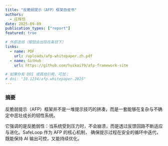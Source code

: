 ```yaml
---
title: "反脆弱提示（AFP）框架白皮书"
authors:
  - 庄辉恺
date: 2025-09-09
publication_types: ["report"]
featured: true

# 外部连结（按钮会出现在条目下）
links:
  - name: PDF
    url: /uploads/afp-whitepaper.zh.pdf
  - name: GitHub
    url: https://github.com/huikai79/afp-framework-site

# 如果你有 DOI 或其他引用，可加：
# doi: "10.1234/afp.whitepaper.2025"
---
```


### 摘要

反脆弱提示（AFP）框架并不是一堆提示技巧的拼凑，而是一套能够在复杂与不确定中茁壮成长的韧性系统。

它强调的是反脆弱性：当系统受到压力时，不会崩溃，而是透过反馈回路不断适应与进化。SafeLoop 作为 AFP 的核心机制，
确保提示过程在安全的循环中迭代，既能保持 AI 输出可控，又能持续优化。
